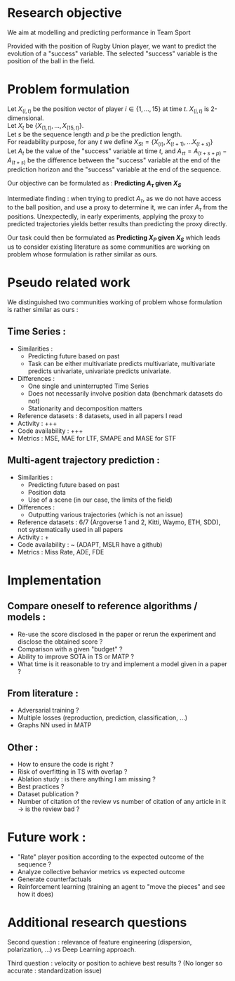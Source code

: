 # Research objective 

We aim at modelling and predicting performance in Team Sport 

Provided with the position of Rugby Union player, we want to predict the evolution of a "success" variable. The selected "success" variable is the position of the ball in the field.


# Problem formulation

Let $X_{(i,t)}$ be the position vector of player $i \in \{1, ..., 15\}$ at time $t$. $X_{(i,t)}$ is 2-dimensional.  
Let $X_t$ be $\{X_{(1,t)}, ..., X_{(15,t)}\}$.  
Let $s$ be the sequence length and $p$ be the prediction length.  
For readability purpose, for any $t$ we define ${X_S}_t = \{X_{(t)}, X_{(t+1)}, ... X_{(t+s)}\}$   
Let $A_t$ be the value of the "success" variable at time $t$, and ${A_\tau}_t = A_{(t + s + p)} - A_{(t + s)}$ be the difference between the "success" variable at the end of the prediction horizon and the "success" variable at the end of the sequence.  

Our objective can be formulated as : **Predicting $A_\tau$ given $X_S$**

Intermediate finding : when trying to predict $A_\tau$, as we do not have access to the ball position, and use a proxy to determine it, we can infer $A_\tau$ from the positions. Unexpectedly, in early experiments, applying the proxy to predicted trajectories yields better results than predicting the proxy directly. 

Our task could then be formulated as **Predicting $X_P$ given $X_S$** which leads us to consider existing literature as some communities are working on problem whose formulation is rather similar as ours. 


# Pseudo related work

We distinguished two communities working of problem whose formulation is rather similar as ours :


## **Time Series** : 
  * Similarities :
    * Predicting future based on past
    * Task can be either multivariate predicts multivariate, multivariate predicts univariate, univariate predicts univariate. 
  * Differences :
    * One single and uninterrupted Time Series
    * Does not necessarily involve position data (benchmark datasets do not)
    * Stationarity and decomposition matters
  * Reference datasets : 8 datasets, used in all papers I read
  * Activity : +++
  * Code availability : +++
  * Metrics : MSE, MAE for LTF, SMAPE and MASE for STF
## **Multi-agent trajectory prediction** : 
  * Similarities :
    * Predicting future based on past
    * Position data
    * Use of a scene (in our case, the limits of the field)
  * Differences :
    * Outputting various trajectories (which is not an issue)
  * Reference datasets : 6/7 (Argoverse 1 and 2, Kitti, Waymo, ETH, SDD), not systematically used in all papers
  * Activity : +
  * Code availability : ~ (ADAPT, MSLR have a github)
  * Metrics : Miss Rate, ADE, FDE 

# Implementation

## Compare oneself to reference algorithms / models :
* Re-use the score disclosed in the paper or rerun the experiment and disclose the obtained score ?
* Comparison with a given "budget" ?
* Ability to improve SOTA in TS or MATP ? 
* What time is it reasonable to try and implement a model given in a paper ?

## From literature :
* Adversarial training ?
* Multiple losses (reproduction, prediction, classification, ...)
* Graphs NN used in MATP 

## Other :
* How to ensure the code is right ?
* Risk of overfitting in TS with overlap ?
* Ablation study : is there anything I am missing ?
* Best practices ?
* Dataset publication ?
* Number of citation of the review vs number of citation of any article in it $\to$ is the review bad ?


# Future work :

* "Rate" player position according to the expected outcome of the sequence ?
* Analyze collective behavior metrics vs expected outcome 
* Generate counterfactuals 
* Reinforcement learning (training an agent to "move the pieces" and see how it does)  

# Additional research questions

Second question : relevance of feature engineering (dispersion, polarization, ...) vs Deep Learning approach. 

Third question : velocity or position to achieve best results ? (No longer so accurate : standardization issue)
